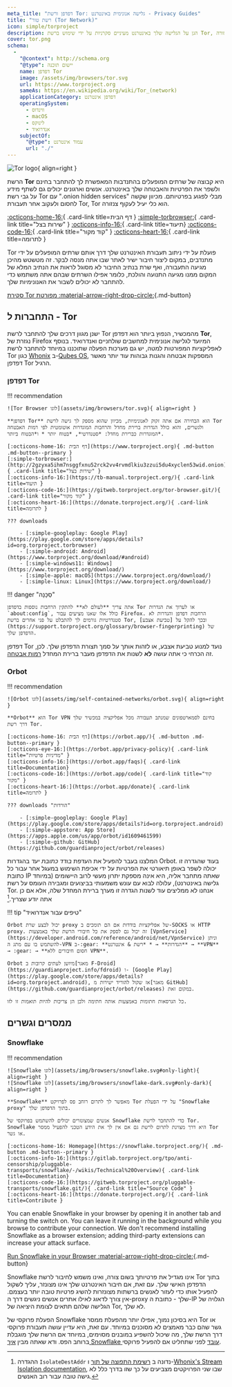 ```yaml
---
meta_title: "דפדפן ורשת Tor: גלישה אנונימית באינטרנט - Privacy Guides"
title: "רשת טור (Tor Network)"
icon: simple/torproject
description: הגן על הגלישה שלך באינטרנט מעיניים סקרניות על ידי שימוש ברשת Tor, רשת מאובטחת שעוקפת צנזורה.
cover: tor.png
schema:
  - 
    "@context": http://schema.org
    "@type": יישום תוכנה
    name: דפדפן Tor
    image: /assets/img/browsers/tor.svg
    url: https://www.torproject.org
    sameAs: https://en.wikipedia.org/wiki/Tor_(network)
    applicationCategory: דפדפן אינטרנט
    operatingSystem:
      - ווינדוס
      - macOS
      - לינוקס
      - אנדרואיד
    subjectOf:
      "@type": עמוד אינטרנט
      url: "./"
---
```


![Tor logo](assets/img/self-contained-networks/tor.svg){ align=right }

הרשת **Tor** היא קבוצה של שרתים המופעלים בהתנדבות המאפשרת לך להתחבר בחינם ולשפר את הפרטיות והאבטחה שלך באינטרנט. אנשים וארגונים יכולים גם לשתף מידע על גבי רשת Tor עם ".onion hidden services" מבלי לפגוע בפרטיותם. מכיוון שקשה לחסום ולעקוב אחר תעבורת Tor, Tor הוא כלי יעיל לעקוף צנזורה.

[:octicons-home-16:](https://www.torproject.org){ .card-link title=דף הבית }
[:simple-torbrowser:](http://2gzyxa5ihm7nsggfxnu52rck2vv4rvmdlkiu3zzui5du4xyclen53wid.onion){ .card-link title="שירות בצל" }
[:octicons-info-16:](https://tb-manual.torproject.org/){ .card-link title=תיעוד}
[:octicons-code-16:](https://gitweb.torproject.org/tor.git){ .card-link title="קוד מקור" }
[:octicons-heart-16:](https://donate.torproject.org/){ .card-link title=לתרומה }

Tor פועלת על ידי ניתוב תעבורת האינטרנט שלך דרך אותם שרתים המופעלים על ידי מתנדבים, במקום ליצור חיבור ישיר לאתר שבו אתה מנסה לבקר. זה מטשטש מהיכן מגיעה התעבורה, ואף שרת בנתיב החיבור לא מסוגל לראות את הנתיב המלא של המקום ממנו מגיעה התנועה והולכת, כלומר אפילו השרתים שבהם אתה משתמש כדי להתחבר לא יכולים לשבור את האנונימיות שלך.

[סקירת Tor מפורטת :material-arrow-right-drop-circle:](advanced/tor-overview.md ""){.md-button}

## התחברות ל - Tor

ישנן מגוון דרכים שלך להתחבר לרשת Tor מהמכשיר, הנפוץ ביותר הוא דפדפן **Tor**, נגזרת של Firefox המיועד לגלישה אנונימית למחשבים שולחניים ואנדרואיד. בנוסף לאפליקציות המפורטות למטה, יש גם מערכות הפעלה שתוכננו במיוחד להתחבר לרשת Tor כגון [Whonix](desktop.md#whonix) ב-[Qubes OS](desktop.md#qubes-os), המספקות אבטחה והגנות גבוהות עוד יותר מאשר דפדפן Tor הרגיל.

### דפדפן Tor

!!! recommendation

    ![Tor Browser לוגו](assets/img/browsers/tor.svg){ align=right }
    
    **דפדפן Tor** הוא הבחירה אם אתה זקוק לאנונימיות, מכיוון שהוא מספק לך גישה לרשת Tor ולגשרים, והוא כולל הגדרות ברירת מחדל והרחבות המוגדרות אוטומטית לפי רמות האבטחה המוגדרות כברירת מחדל: *סטנדרטי*, *בטוח יותר * ו*הבטוח ביותר*.
    
    [:octicons-home-16: דף הבית](https://www.torproject.org){ .md-button .md-button--primary }
    [:simple-torbrowser:](http://2gzyxa5ihm7nsggfxnu52rck2vv4rvmdlkiu3zzui5du4xyclen53wid.onion){ .card-link title="שירות בצל" }
    [:octicons-info-16:](https://tb-manual.torproject.org/){ .card-link title=תיעוד }
    [:octicons-code-16:](https://gitweb.torproject.org/tor-browser.git/){ .card-link title="קוד מקור" }
    [:octicons-heart-16:](https://donate.torproject.org/){ .card-link title=לתרומה }
    
    ??? downloads
    
        - [:simple-googleplay: Google Play](https://play.google.com/store/apps/details?id=org.torproject.torbrowser)
        - [:simple-android: Android](https://www.torproject.org/download/#android)
        - [:simple-windows11: Windows](https://www.torproject.org/download/)
        - [:simple-apple: macOS](https://www.torproject.org/download/)
        - [:simple-linux: Linux](https://www.torproject.org/download/)

!!! danger "סַכָּנָה"

    אתה צריך **לעולם לא** להתקין הרחבות נוספות בדפדפן Tor או לערוך את הגדרות `about:config`, כולל אלו שאנו מציעים עבור Firefox. הרחבות דפדפן והגדרות לא סטנדרטיות גורמים לך להתבלט על פני אחרים ברשת Tor, ובכך להקל על [טביעת אצבע](https://support.torproject.org/glossary/browser-fingerprinting) של הדפדפן שלך.

דפדפן Tor נועד למנוע טביעת אצבע, או לזהות אותך על סמך תצורת הדפדפן שלך. לכן, זה הכרחי כי אתה עושה **לא** לשנות את הדפדפן מעבר ברירת המחדל [רמות אבטחה](https://tb-manual.torproject.org/security-settings/).

### Orbot

!!! recommendation

    ![Orbot לוגו](assets/img/self-contained-networks/orbot.svg){ align=right }
    
    **Orbot** הוא Tor VPN בחינם לסמארטפונים שמנתב תעבורה מכל אפליקציה במכשיר שלך דרך רשת Tor.
    
    [:octicons-home-16: דף הבית](https://orbot.app/){ .md-button .md-button--primary }
    [:octicons-eye-16:](https://orbot.app/privacy-policy){ .card-link title="מדיניות פרטיות" }
    [:octicons-info-16:](https://orbot.app/faqs){ .card-link title=Documentation}
    [:octicons-code-16:](https://orbot.app/code){ .card-link title="קוד מקור" }
    [:octicons-heart-16:](https://orbot.app/donate){ .card-link title=לתרומה }
    
    ??? downloads "הורדות"
    
        - [:simple-googleplay: Google Play](https://play.google.com/store/apps/details?id=org.torproject.android)
        - [:simple-appstore: App Store](https://apps.apple.com/us/app/orbot/id1609461599)
        - [:simple-github: GitHub](https://github.com/guardianproject/orbot/releases)

המלצנו בעבר להפעיל את העדפת *בודד כתובת יעד* בהגדרות Orbot. בעוד שהגדרה זו יכולה לשפר באופן תיאורטי את הפרטיות על ידי אכיפת השימוש במעגל אחר עבור כל כתובת IP שאתה מתחבר אליה, היא אינה מספקת יתרון מעשי לרוב היישומים (במיוחד גלישה באינטרנט), עלולה לבוא עם עונש משמעותי בביצועים ומגבירה העומס על רשת Tor. אנחנו לא ממליצים עוד לשנות הגדרה זו מערך ברירת המחדל שלה, אלא אם כן אתה יודע שצריך.[^1]

!!! tip "טיפים עבור אנדרואיד"

    Orbot יכול לבצע שרת proxy של אפליקציות בודדות אם הם תומכים ב-SOCKS או HTTP proxy. זה יכול גם לספק את כל חיבורי הרשת שלך באמצעות [VpnService](https://developer.android.com/reference/android/net/VpnService) וניתן להשתמש בו עם מתג ה-VPN ב-:gear: **הגדרות** → * *רשת & אינטרנט** → **VPN** → :gear: → **חסום חיבורים ללא VPN**.
    
    Orbot מיושן לעתים קרובות ב[מאגר F-Droid](https://guardianproject.info/fdroid) ו- [Google Play](https://play.google.com/store/apps/details?id=org.torproject.android), אז שקול להוריד ישירות מ[מאגר GitHub](https://github.com/guardianproject/orbot/releases) במקום זאת.
    
    כל הגרסאות חתומות באמצעות אותה חתימה ולכן הן צריכות להיות תואמות זו לזו.

## ממסרים וגשרים

### Snowflake

!!! recommendation

    ![Snowflake לוגו](assets/img/browsers/snowflake.svg#only-light){ align=right }
    ![Snowflake לוגו](assets/img/browsers/snowflake-dark.svg#only-dark){ align=right }
    
    **Snowflake** מאפשר לך לתרום רוחב פס לפרויקט Tor על ידי הפעלת "Snowflake proxy" בתוך הדפדפן שלך.
    
    אנשים שמצונזרים יכולים להשתמש בפרוקסי של Snowflake כדי להתחבר לרשת Tor. Snowflake היא דרך מצוינת לתרום לרשת גם אם אין לך את הידע הטכני להפעיל ממסר Tor או גשר.
    
    [:octicons-home-16: Homepage](https://snowflake.torproject.org/){ .md-button .md-button--primary }
    [:octicons-info-16:](https://gitlab.torproject.org/tpo/anti-censorship/pluggable-transports/snowflake/-/wikis/Technical%20Overview){ .card-link title=Documentation}
    [:octicons-code-16:](https://gitweb.torproject.org/pluggable-transports/snowflake.git/){ .card-link title="Source Code" }
    [:octicons-heart-16:](https://donate.torproject.org/){ .card-link title=Contribute }

You can enable Snowflake in your browser by opening it in another tab and turning the switch on. You can leave it running in the background while you browse to contribute your connection. We don't recommend installing Snowflake as a browser extension; adding third-party extensions can increase your attack surface.

[Run Snowflake in your Browser :material-arrow-right-drop-circle:](https://snowflake.torproject.org/embed.html ""){.md-button}

Snowflake אינו מגדיל את פרטיותך בשום צורה, ואינו משמש לחיבור לרשת Tor בתוך הדפדפן האישי שלך. עם זאת, אם חיבור האינטרנט שלך אינו מצונזר, עליך לשקול להפעיל אותו כדי לעזור לאנשים ברשתות מצונזרות להשיג פרטיות טובה יותר בעצמם. אין צורך לדאוג לאילו אתרים אנשים ניגשים דרך ה-proxy שלך - כתובת ה-IP הגלויה של הגלישה שלהם תתאים לצומת היציאה של Tor, לא שלך.

הפעלת פרוקסי של Snowflake היא בסיכון נמוך, אפילו יותר מהפעלת ממסר Tor או גשר שהם כבר מאמצים לא מסוכנים במיוחד. עם זאת, היא עדיין עושה תעבורת פרוקסי דרך הרשת שלך, מה שיכול להשפיע במובנים מסוימים, במיוחד אם הרשת שלך מוגבלת ברוחב הפס. ודא שאתה מבין [איך Snowflake עובד](https://gitlab.torproject.org/tpo/anti-censorship/pluggable-transports/snowflake/-/wikis/home) לפני שתחליט אם להפעיל פרוקסי.

[^1]: ההגדרה `IsolateDestAddr` נדונה ב [רשימת התפוצה של תור](https://lists.torproject.org/pipermail/tor-talk/2012-May/024403.html) ו-[Whonix's Stream Isolation documentation](https://www.whonix.org/wiki/Stream_Isolation), שבו שני הפרויקטים מצביעים על כך שזו בדרך כלל לא גישה טובה עבור רוב האנשים.
